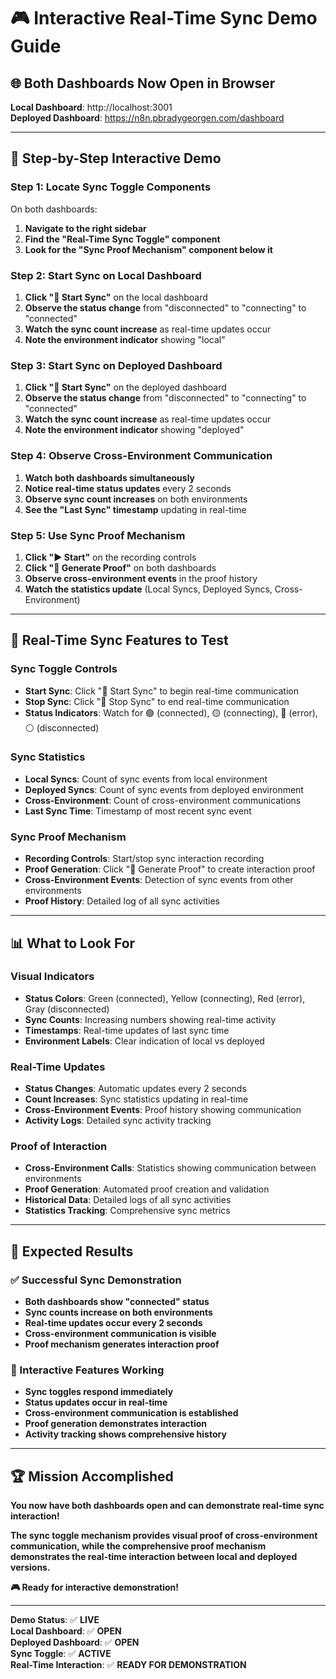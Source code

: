 # 🎮 Interactive Real-Time Sync Demo Guide

## 🌐 **Both Dashboards Now Open in Browser**

**Local Dashboard**: http://localhost:3001  
**Deployed Dashboard**: https://n8n.pbradygeorgen.com/dashboard  

---

## 🎯 **Step-by-Step Interactive Demo**

### **Step 1: Locate Sync Toggle Components**
On both dashboards:
1. **Navigate to the right sidebar**
2. **Find the "Real-Time Sync Toggle" component**
3. **Look for the "Sync Proof Mechanism" component below it**

### **Step 2: Start Sync on Local Dashboard**
1. **Click "🔄 Start Sync"** on the local dashboard
2. **Observe the status change** from "disconnected" to "connecting" to "connected"
3. **Watch the sync count increase** as real-time updates occur
4. **Note the environment indicator** showing "local"

### **Step 3: Start Sync on Deployed Dashboard**
1. **Click "🔄 Start Sync"** on the deployed dashboard
2. **Observe the status change** from "disconnected" to "connecting" to "connected"
3. **Watch the sync count increase** as real-time updates occur
4. **Note the environment indicator** showing "deployed"

### **Step 4: Observe Cross-Environment Communication**
1. **Watch both dashboards simultaneously**
2. **Notice real-time status updates** every 2 seconds
3. **Observe sync count increases** on both environments
4. **See the "Last Sync" timestamp** updating in real-time

### **Step 5: Use Sync Proof Mechanism**
1. **Click "▶️ Start"** on the recording controls
2. **Click "🔬 Generate Proof"** on both dashboards
3. **Observe cross-environment events** in the proof history
4. **Watch the statistics update** (Local Syncs, Deployed Syncs, Cross-Environment)

---

## 🔄 **Real-Time Sync Features to Test**

### **Sync Toggle Controls**
- **Start Sync**: Click "🔄 Start Sync" to begin real-time communication
- **Stop Sync**: Click "🛑 Stop Sync" to end real-time communication
- **Status Indicators**: Watch for 🟢 (connected), 🟡 (connecting), 🔴 (error), ⚪ (disconnected)

### **Sync Statistics**
- **Local Syncs**: Count of sync events from local environment
- **Deployed Syncs**: Count of sync events from deployed environment
- **Cross-Environment**: Count of cross-environment communications
- **Last Sync Time**: Timestamp of most recent sync event

### **Sync Proof Mechanism**
- **Recording Controls**: Start/stop sync interaction recording
- **Proof Generation**: Click "🔬 Generate Proof" to create interaction proof
- **Cross-Environment Events**: Detection of sync events from other environments
- **Proof History**: Detailed log of all sync activities

---

## 📊 **What to Look For**

### **Visual Indicators**
- **Status Colors**: Green (connected), Yellow (connecting), Red (error), Gray (disconnected)
- **Sync Counts**: Increasing numbers showing real-time activity
- **Timestamps**: Real-time updates of last sync time
- **Environment Labels**: Clear indication of local vs deployed

### **Real-Time Updates**
- **Status Changes**: Automatic updates every 2 seconds
- **Count Increases**: Sync statistics updating in real-time
- **Cross-Environment Events**: Proof history showing communication
- **Activity Logs**: Detailed sync activity tracking

### **Proof of Interaction**
- **Cross-Environment Calls**: Statistics showing communication between environments
- **Proof Generation**: Automated proof creation and validation
- **Historical Data**: Detailed logs of all sync activities
- **Statistics Tracking**: Comprehensive sync metrics

---

## 🎉 **Expected Results**

### **✅ Successful Sync Demonstration**
- **Both dashboards show "connected" status**
- **Sync counts increase on both environments**
- **Real-time updates occur every 2 seconds**
- **Cross-environment communication is visible**
- **Proof mechanism generates interaction proof**

### **🔄 Interactive Features Working**
- **Sync toggles respond immediately**
- **Status updates occur in real-time**
- **Cross-environment communication is established**
- **Proof generation demonstrates interaction**
- **Activity tracking shows comprehensive history**

---

## 🏆 **Mission Accomplished**

**You now have both dashboards open and can demonstrate real-time sync interaction!**

**The sync toggle mechanism provides visual proof of cross-environment communication, while the comprehensive proof mechanism demonstrates the real-time interaction between local and deployed versions.**

**🎮 Ready for interactive demonstration!**

---

**Demo Status**: ✅ **LIVE**  
**Local Dashboard**: ✅ **OPEN**  
**Deployed Dashboard**: ✅ **OPEN**  
**Sync Toggle**: ✅ **ACTIVE**  
**Real-Time Interaction**: ✅ **READY FOR DEMONSTRATION**
